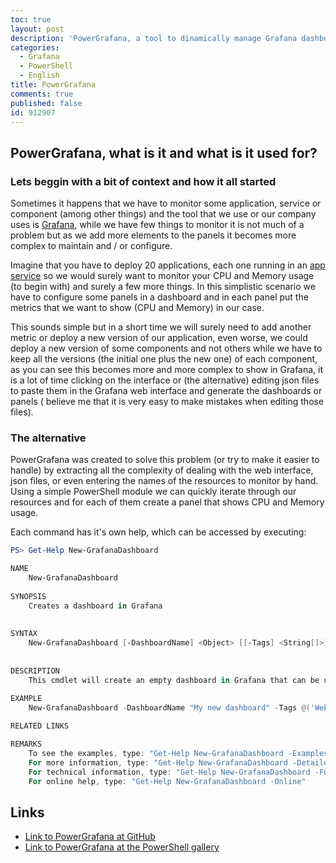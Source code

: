 ```yaml
---
toc: true
layout: post
description: 'PowerGrafana, a tool to dinamically manage Grafana dashboards'
categories:
  - Grafana
  - PowerShell
  - English
title: PowerGrafana
comments: true
published: false
id: 912907
---
```


## PowerGrafana, what is it and what is it used for?  

<!-- <img src="Images/grafana_logo.png" width="100px" height="100px"> -->


### Lets beggin with a bit of context and how it all started  

Sometimes it happens that we have to monitor some application, service or component (among other things) and the tool that we use or our company uses is [Grafana](https://grafana.com), while we have few things to monitor it is not much of a problem but as we add more elements to the panels it becomes more complex to maintain and / or configure.

Imagine that you have to deploy 20 applications, each one running in an [app service](https://azure.microsoft.com/en-us/services/app-service) so we would surely want to monitor your CPU and Memory usage (to begin with) and surely a few more things.
In this simplistic scenario we have to configure some panels in a dashboard and in each panel put the metrics that we want to show (CPU and Memory) in our case.

This sounds simple but in a short time we will surely need to add another metric or deploy a new version of our application, even worse, we could deploy a new version of some components and not others while we have to keep all the versions (the initial one plus the new one) of each component, as you can see this becomes more and more complex to show in Grafana, it is a lot of time clicking on the interface or (the alternative) editing json files to paste them in the Grafana web interface and generate the dashboards or panels ( believe me that it is very easy to make mistakes when editing those files).

### The alternative

PowerGrafana was created to solve this problem (or try to make it easier to handle) by extracting all the complexity of dealing with the web interface, json files, or even entering the names of the resources to monitor by hand.
Using a simple PowerShell module we can quickly iterate through our resources and for each of them create a panel that shows CPU and Memory usage.

Each command has it's own help, which can be accessed by executing:  

```powershell
PS> Get-Help New-GrafanaDashboard 

NAME
    New-GrafanaDashboard
    
SYNOPSIS
    Creates a dashboard in Grafana
    
    
SYNTAX
    New-GrafanaDashboard [-DashboardName] <Object> [[-Tags] <String[]>] [<CommonParameters>]
    
    
DESCRIPTION
    This cmdlet will create an empty dashboard in Grafana that can be used as starting point to create your grafana monitoring.
    
EXAMPLE
    New-GrafanaDashboard -DashboardName "My new dashboard" -Tags @('Web','Azure','Production')

RELATED LINKS

REMARKS
    To see the examples, type: "Get-Help New-GrafanaDashboard -Examples"
    For more information, type: "Get-Help New-GrafanaDashboard -Detailed"
    For technical information, type: "Get-Help New-GrafanaDashboard -Full"
    For online help, type: "Get-Help New-GrafanaDashboard -Online"
```


## Links

- [Link to PowerGrafana at GitHub](https://github.com/javiermarasco/PowerGrafana)  
- [Link to PowerGrafana at the PowerShell gallery](https://www.powershellgallery.com/packages/PowerGrafana/0.1.0)

